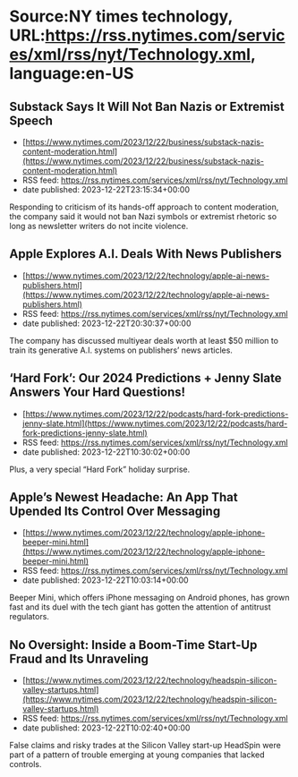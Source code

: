 # Source:NY times technology, URL:https://rss.nytimes.com/services/xml/rss/nyt/Technology.xml, language:en-US

## Substack Says It Will Not Ban Nazis or Extremist Speech
 - [https://www.nytimes.com/2023/12/22/business/substack-nazis-content-moderation.html](https://www.nytimes.com/2023/12/22/business/substack-nazis-content-moderation.html)
 - RSS feed: https://rss.nytimes.com/services/xml/rss/nyt/Technology.xml
 - date published: 2023-12-22T23:15:34+00:00

Responding to criticism of its hands-off approach to content moderation, the company said it would not ban Nazi symbols or extremist rhetoric so long as newsletter writers do not incite violence.

## Apple Explores A.I. Deals With News Publishers
 - [https://www.nytimes.com/2023/12/22/technology/apple-ai-news-publishers.html](https://www.nytimes.com/2023/12/22/technology/apple-ai-news-publishers.html)
 - RSS feed: https://rss.nytimes.com/services/xml/rss/nyt/Technology.xml
 - date published: 2023-12-22T20:30:37+00:00

The company has discussed multiyear deals worth at least $50 million to train its generative A.I. systems on publishers’ news articles.

## ‘Hard Fork’: Our 2024 Predictions + Jenny Slate Answers Your Hard Questions!
 - [https://www.nytimes.com/2023/12/22/podcasts/hard-fork-predictions-jenny-slate.html](https://www.nytimes.com/2023/12/22/podcasts/hard-fork-predictions-jenny-slate.html)
 - RSS feed: https://rss.nytimes.com/services/xml/rss/nyt/Technology.xml
 - date published: 2023-12-22T10:30:02+00:00

Plus, a very special “Hard Fork” holiday surprise.

## Apple’s Newest Headache: An App That Upended Its Control Over Messaging
 - [https://www.nytimes.com/2023/12/22/technology/apple-iphone-beeper-mini.html](https://www.nytimes.com/2023/12/22/technology/apple-iphone-beeper-mini.html)
 - RSS feed: https://rss.nytimes.com/services/xml/rss/nyt/Technology.xml
 - date published: 2023-12-22T10:03:14+00:00

Beeper Mini, which offers iPhone messaging on Android phones, has grown fast and its duel with the tech giant has gotten the attention of antitrust regulators.

## No Oversight: Inside a Boom-Time Start-Up Fraud and Its Unraveling
 - [https://www.nytimes.com/2023/12/22/technology/headspin-silicon-valley-startups.html](https://www.nytimes.com/2023/12/22/technology/headspin-silicon-valley-startups.html)
 - RSS feed: https://rss.nytimes.com/services/xml/rss/nyt/Technology.xml
 - date published: 2023-12-22T10:02:40+00:00

False claims and risky trades at the Silicon Valley start-up HeadSpin were part of a pattern of trouble emerging at young companies that lacked controls.

